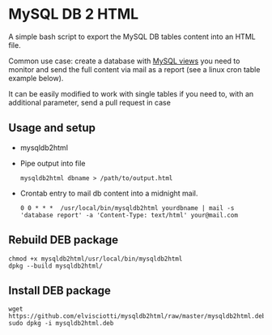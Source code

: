 MySQL DB 2 HTML
============

A simple bash script to export the MySQL DB tables content into an HTML file.

Common use case: create a database with [MySQL views](http://dev.mysql.com/doc/refman/5.5/en/create-view.html) you need to monitor and send the full content via mail as a report (see a linux cron table example below).

It can be easily modified to work with single tables if you need to, with an additional parameter, send a pull request in case

Usage and setup
--------------

 * mysqldb2html <dbname>

 * Pipe output into file

    ```mysqldb2html dbname > /path/to/output.html```

 * Crontab entry to mail db content into a midnight mail.

    ```0 0 * * *  /usr/local/bin/mysqldb2html yourdbname | mail -s 'database report' -a 'Content-Type: text/html' your@mail.com```

Rebuild DEB package
-------------------

	chmod +x mysqldb2html/usr/local/bin/mysqldb2html
	dpkg --build mysqldb2html/

Install DEB package
-------------------
	wget https://github.com/elvisciotti/mysqldb2html/raw/master/mysqldb2html.deb
	sudo dpkg -i mysqldb2html.deb


